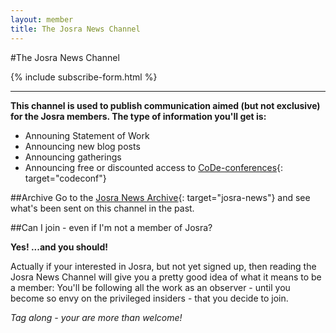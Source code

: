 ```yaml
---
layout: member
title: The Josra News Channel
---
```


#The Josra News Channel

{% include subscribe-form.html %}

---

__This channel is used to publish communication aimed (but not exclusive) for the Josra members. The type of information you'll get is:__

* Announing Statement of Work
* Announcing new blog posts
* Announcing gatherings
* Announcing free or discounted access to [CoDe-conferences](http://www.code-conf.com){: target="codeconf"}

##Archive
Go to the [Josra News Archive](http://us5.campaign-archive1.com/home/?u=4cd7193551aaee65c6da509a1&id=88ff8db28d){: target="josra-news"} and see what's been sent on this channel in the past.

##Can I join - even if I'm not a member of Josra?

__Yes! ...and you should!__

Actually if your interested in Josra, but not yet signed up, then reading the Josra News Channel will give you a pretty good idea of what it means to be a member: You'll be following all the work as an observer - until you become so envy on the privileged insiders - that you decide to join.

_Tag along - your are more than welcome!_
